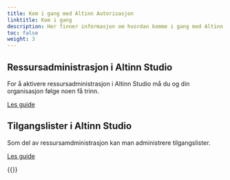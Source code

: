 ```yaml
---
title: Kom i gang med Altinn Autorisasjon
linktitle: Kom i gang
description: Her finner informasjon om hvordan komme i gang med Altinn autorisasjon
toc: false
weight: 3
---
```


## Ressursadministrasjon i Altinn Studio

For å aktivere ressursadministrasjon i Altinn Studio må du og din organisasjon følge noen få trinn.

[Les guide](resource-admin-studio)

## Tilgangslister i Altinn Studio

Som del av ressursamdministrasjon kan man administrere tilgangslister.

[Les guide](accesslist-admin-studio)

{{<children />}}

